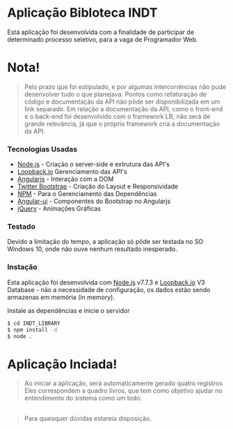 # Aplicação Bibloteca INDT


Está aplicação foi desenvolvida com a finalidade de participar de determinado processo seletivo, para a vaga de Programador Web.


# Nota!

> Pelo prazo que foi estipulado, e por algumas intercorrências
> não pude desenvolver tudo o que planejava. Pontos como  refatoração de código e   documentação da API não pôde ser disponibilizada em um link separado.
> Em relação a documentação da API, como o front-end e o back-end foi desenvolvido 
> com o framework LB, não será de grande relevância, já que o próprio framework cria a documentação da API.


### Tecnologias Usadas

* [Node.js](https://nodejs.org/en/) - Criação o server-side e extrutura das API's
* [Loopback.io](loopback.io)  Gerenciamento das API's
* [Angularjs](https://angularjs.org) - Interação com a DOM
* [Twitter Bootstrap](getbootstrap.com) - Criação do Layout e Responsividade
* [NPM](NPMJS.com) - Para o Gerenciamento das Dependências
* [Angular-ui](angular-ui.github.io) - Componentes do Bootstrap no Angularjs
* [jQuery](https://jquery.com/) - Animações Gráficas

### Testado

Devido a limitação do tempo, a aplicação só pôde ser testada no SO Windows 10, onde não ouve nenhum resultado inesperado.

### Instação

Esta aplicação foi desenvolvida com [Node.js](https://nodejs.org/) v7.7.3 e [Loopback.io](loopback.io) V3
Database - não a necessidade de configuração, os dados estão sendo armazenas em memória (in memory).

Instale as dependências e inicie o servidor

```sh
$ cd INDT_LIBRARY
$ npm install -d
$ node .
```

# Aplicação Inciada!

> Ao iniciar a aplicação, será automaticamente gerado quatro registros
> Eles correspondem a quadro livros, que tem como objetivo ajudar no entendimento
> do sistema como um todo.

##

>Para quaisquer dúvidas estareia disposição.
 
 
 
